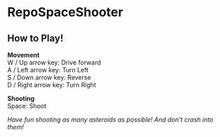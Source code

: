 # RepoSpaceShooter

## How to Play!
**Movement** <br>
W / Up arrow key: Drive forward <br>
A / Left arrow key: Turn Left   <br>
S / Down arrow key: Reverse     <br>
D / Right arrow key: Turn Right <br>

**Shooting**  <br>
Space: Shoot  <br>

*Have fun shooting as many asteroids as possible! And don't crash into them!*
